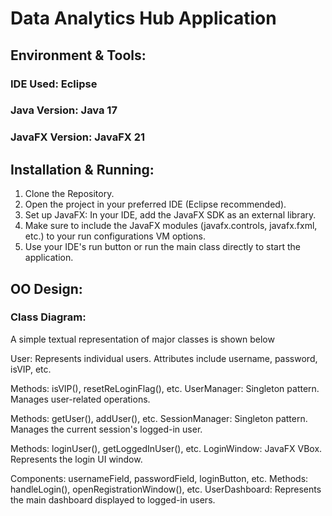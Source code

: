 # Data Analytics Hub Application
## Environment & Tools:
### IDE Used: Eclipse 
### Java Version: Java 17 
### JavaFX Version: JavaFX 21 
## Installation & Running:
1. Clone the Repository.
2. Open the project in your preferred IDE (Eclipse recommended).
3. Set up JavaFX: In your IDE, add the JavaFX SDK as an external library.
4. Make sure to include the JavaFX modules (javafx.controls, javafx.fxml, etc.) to your run configurations VM options.
5. Use your IDE's run button or run the main class directly to start the application.

## OO Design:
### Class Diagram:
A simple textual representation of major classes is shown below

User: Represents individual users. Attributes include username, password, isVIP, etc.

Methods: isVIP(), resetReLoginFlag(), etc.
UserManager: Singleton pattern. Manages user-related operations.

Methods: getUser(), addUser(), etc.
SessionManager: Singleton pattern. Manages the current session's logged-in user.

Methods: loginUser(), getLoggedInUser(), etc.
LoginWindow: JavaFX VBox. Represents the login UI window.

Components: usernameField, passwordField, loginButton, etc.
Methods: handleLogin(), openRegistrationWindow(), etc.
UserDashboard: Represents the main dashboard displayed to logged-in users.

